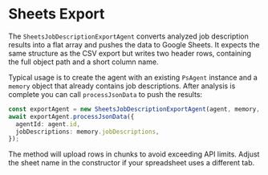 # Sheets Export

The `SheetsJobDescriptionExportAgent` converts analyzed job description results
into a flat array and pushes the data to Google Sheets. It expects the same
structure as the CSV export but writes two header rows, containing the full
object path and a short column name.

Typical usage is to create the agent with an existing `PsAgent` instance and
a `memory` object that already contains job descriptions. After analysis is
complete you can call `processJsonData` to push the results:

```ts
const exportAgent = new SheetsJobDescriptionExportAgent(agent, memory, 95, 100, "Sheet1");
await exportAgent.processJsonData({
  agentId: agent.id,
  jobDescriptions: memory.jobDescriptions,
});
```

The method will upload rows in chunks to avoid exceeding API limits. Adjust the
sheet name in the constructor if your spreadsheet uses a different tab.
